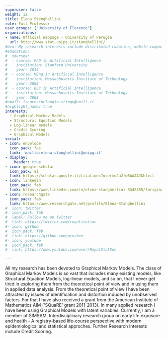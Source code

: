 ```yaml
---
superuser: false
weight: 12
title: Elena Stenghellini
role: Full Professor
user_groups: ["University of Florence"]
organizations:
- name: Official Webpage - University of Perugia
  url: http://www.stat.unipg.it/stanghellini/
#bio: My research interests include distributed robotics, mobile computing and programmable matter.
#education:
#  courses:
#  - course: PhD in Artificial Intelligence
#    institution: Stanford University
#    year: 2012
#  - course: MEng in Artificial Intelligence
#    institution: Massachusetts Institute of Technology
#    year: 2009
#  - course: BSc in Artificial Intelligence
#    institution: Massachusetts Institute of Technology
#    year: 2008
#email: francescoclaudio.stingo@unifi.it
#highlight_name: true
interests:
  - Graphical Markov Models
  - Structural Equation Models
  - Log-linear models
  - Credit Scoring
  - Graphical Models
social:
- icon: envelope
  icon_pack: fas
  link: 'mailto:elena.stanghellini@unipg.it'
- display:
    header: true
- icon: google-scholar
  icon_pack: ai
  link: https://scholar.google.it/citations?user=u2a2fw8AAAAJ&hl=it
- icon: linkedin
  icon_pack: fab
  link: https://www.linkedin.com/in/elena-stanghellini-8348255/?originalSubdomain=it
- icon: researchgate
  icon_pack: fab
  link: https://www.researchgate.net/profile/Elena-Stanghellini
#  icon: twitter
#  icon_pack: fab
#  label: Follow me on Twitter
#  link: https://twitter.com/royalstatsoc
#- icon: github
#  icon_pack: fab
#  link: https://github.com/gcushen
#- icon: youtube
#  icon_pack: fab
#  link: https://www.youtube.com/user/RoyalStatSoc

---
```


All my research has been devoted to Graphical Markov Models. The class of Graphical Markov Models is so vast that includes many existing models, like Structural Equation Models, log-linear models, and so on, that I never get tired in exploring them from the theoretical point of view and in using them in applied data analysis.
From the theoretical point of view I have been attracted by issues of identification and distortion induced by unobserved factors. For that I have also received a grant from the American Institute of Mathematics AIM ('SQuaRE' grant 2011-2013). In many applied research I have been using Graphical Models with latent variables.
Currently, I am a member of SIMSAM, Interdisciplinary research group on early life exposure and health - A registry-based life-course perspective with modern epidemiological and statistical approches. Further Research Interests include Credit Scoring.


